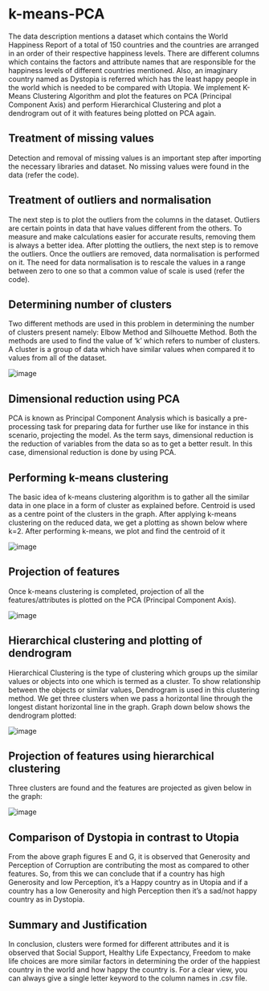 # k-means-PCA

The data description mentions a dataset which contains the World Happiness Report of a total of 150 countries and the countries are arranged in an order of their respective happiness levels. There are different columns which contains the factors and attribute names that are responsible for the happiness levels of different countries mentioned. Also, an imaginary country named as Dystopia is referred which has the least happy people in the world which is needed to be compared with Utopia. We implement K-Means Clustering Algorithm and plot the features on PCA (Principal Component Axis) and perform Hierarchical Clustering and plot a dendrogram out of it with features being plotted on PCA again.

## Treatment of missing values

Detection and removal of missing values is an important step after importing the necessary libraries and dataset. No missing values were found in the data (refer the code).

## Treatment of outliers and normalisation

The next step is to plot the outliers from the columns in the dataset. Outliers are certain points in data that have values different from the others. To measure and make calculations easier for accurate results, removing them is always a better idea. After plotting the outliers, the next step is to remove the outliers. Once the outliers are removed, data normalisation is performed on it. The need for data normalisation is to rescale the values in a range between zero to one so that a common value of scale is used (refer the code).

## Determining number of clusters

Two different methods are used in this problem in determining the number of clusters present namely: Elbow Method and Silhouette Method. Both the methods are used to find the value of ‘k’ which refers to number of clusters. A cluster is a group of data which have similar values when compared it to values from all of the dataset.

![image](https://github.com/user-attachments/assets/81e218f5-e166-4bf2-acb7-bd5b43e01e00)


## Dimensional reduction using PCA

PCA is known as Principal Component Analysis which is basically a pre-processing task for preparing data for further use like for instance in this scenario, projecting the model. 
As the term says, dimensional reduction is the reduction of variables from the data so as to get a better result. In this case, dimensional reduction is done by using PCA.

## Performing k-means clustering

The basic idea of k-means clustering algorithm is to gather all the similar data in one place in a form of cluster as explained before. Centroid is used as a centre point of the clusters in the graph. After applying k-means clustering on the reduced data, we get a plotting as shown below where k=2. After performing k-means, we plot and find the centroid of it

![image](https://github.com/user-attachments/assets/1dd06334-3418-4488-93e2-999c86046e4d)

## Projection of features

Once k-means clustering is completed, projection of all the features/attributes is plotted on the PCA (Principal Component Axis). 

![image](https://github.com/user-attachments/assets/eb162e8d-72c9-4b72-8ded-bff66d052b23)

## Hierarchical clustering and plotting of dendrogram

Hierarchical Clustering is the type of clustering which groups up the similar values or objects into one which is termed as a cluster.
To show relationship between the objects or similar values, Dendrogram is used in this clustering method.
We get three clusters when we pass a horizontal line through the longest distant horizontal line in the graph. Graph down below shows the dendrogram plotted:

![image](https://github.com/user-attachments/assets/8a160739-e3ea-4541-ad3e-89f10d564f5b)

## Projection of features using hierarchical clustering

Three clusters are found and the features are projected as given below in the graph:

![image](https://github.com/user-attachments/assets/5508d9d1-6094-4a20-b195-0f3526c56f88)

## Comparison of Dystopia in contrast to Utopia

From the above graph figures E and G, it is observed that Generosity and Perception of Corruption are contributing the most as compared to other features. So, from this we can conclude that if a country has high Generosity and low Perception, it’s a Happy country as in Utopia and if a country has a low Generosity and high Perception then it’s a sad/not happy country as in Dystopia.

## Summary and Justification

In conclusion, clusters were formed for different attributes and it is observed that Social Support, Healthy Life Expectancy, Freedom to make life choices are more similar factors in determining the order of the happiest country in the world and how happy the country is. For a clear view, you can always give  a single letter keyword to the column names in .csv file.





